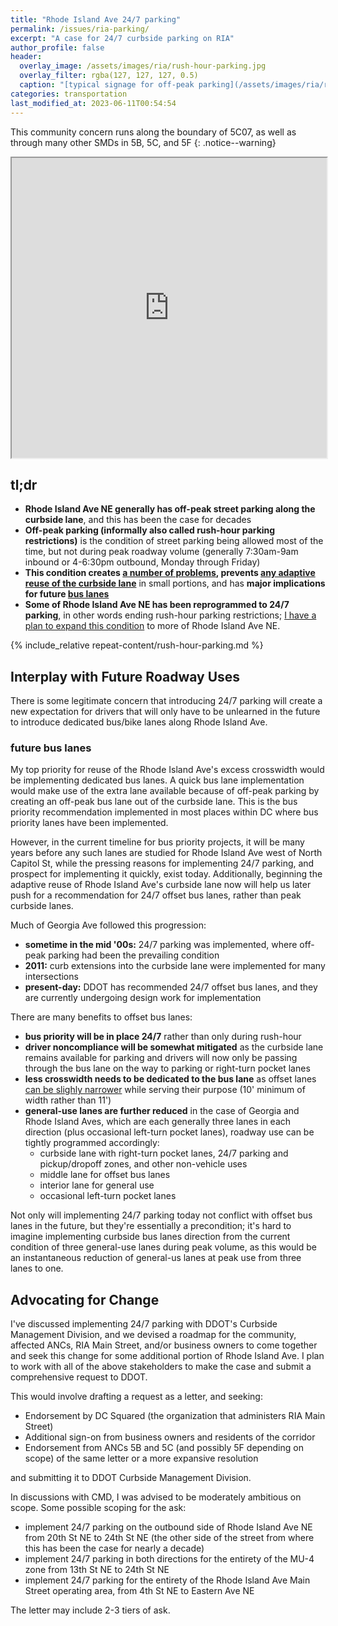 ```yaml
---
title: "Rhode Island Ave 24/7 parking"
permalink: /issues/ria-parking/
excerpt: "A case for 24/7 curbside parking on RIA"
author_profile: false
header:
  overlay_image: /assets/images/ria/rush-hour-parking.jpg
  overlay_filter: rgba(127, 127, 127, 0.5)
  caption: "[typical signage for off-peak parking](/assets/images/ria/rush-hour-parking.jpg)"
categories: transportation
last_modified_at: 2023-06-11T00:54:54
---
```


This community concern runs along the boundary of 5C07, as well as through many other SMDs in 5B, 5C, and 5F
{: .notice--warning}

<iframe src="https://www.google.com/maps/d/u/0/embed?mid=1aK4BShptY4Eb0_5pI9X60vibVW8LfCg&ehbc=2E312F" width="100%" height="480"></iframe>

## tl;dr
- **Rhode Island Ave NE generally has off-peak street parking along the curbside lane**, and this has been the case for decades
- **Off-peak parking (informally also called rush-hour parking restrictions)** is the condition of street parking being allowed most of the time, but not during peak roadway volume (generally 7:30am-9am inbound or 4-6:30pm outbound, Monday through Friday)
- **This condition creates [a number of problems](#the-problem-with-off-peak-parking), prevents [any adaptive reuse of the curbside lane](the-benefits-of-a-247-parking-lane)** in small portions, and has **major implications for future [bus lanes](http://localhost:4000/issues/ria-parking/#future-bus-lanes)**
- **Some of Rhode Island Ave NE has been reprogrammed to 24/7 parking**, in other words ending rush-hour parking restrictions; [I have a plan to expand this condition](#advocating-for-change) to more of Rhode Island Ave NE.

{% include_relative repeat-content/rush-hour-parking.md %}

## Interplay with Future Roadway Uses
There is some legitimate concern that introducing 24/7 parking will create a new expectation for drivers that will only have to be unlearned in the future to introduce dedicated bus/bike lanes along Rhode Island Ave.

### future bus lanes
My top priority for reuse of the Rhode Island Ave's excess crosswidth would be implementing dedicated bus lanes. A quick bus lane implementation would make use of the extra lane available because of off-peak parking by creating an off-peak bus lane out of the curbside lane. This is the bus priority recommendation implemented in most places within DC where bus priority lanes have been implemented.

However, in the current timeline for bus priority projects, it will be many years before any such lanes are studied for Rhode Island Ave west of North Capitol St, while the pressing reasons for implementing 24/7 parking, and prospect for implementing it quickly, exist today. Additionally, beginning the adaptive reuse of Rhode Island Ave's curbside lane now will help us later push for a recommendation for 24/7 offset bus lanes, rather than peak curbside lanes.

Much of Georgia Ave followed this progression:
- **sometime in the mid '00s:** 24/7 parking was implemented, where off-peak parking had been the prevailing condition
- **2011:** curb extensions into the curbside lane were implemented for many intersections
- **present-day:** DDOT has recommended 24/7 offset bus lanes, and they are currently undergoing design work for implementation

There are many benefits to offset bus lanes:
- **bus priority will be in place 24/7** rather than only during rush-hour
- **driver noncompliance will be somewhat mitigated** as the curbside lane remains available for parking and drivers will now only be passing through the bus lane on the way to parking or right-turn pocket lanes
- **less crosswidth needs to be dedicated to the bus lane** as offset lanes [can be slighly narrower](https://nacto.org/publication/urban-street-design-guide/street-design-elements/transit-streets/dedicated-curbside-offset-bus-lanes/#:~:text=The%20minimum%20width%20of%20a%20curbside%20bus%20lane%20is%2011%20feet.) while serving their purpose (10' minimum of width rather than 11')
- **general-use lanes are further reduced** in the case of Georgia and Rhode Island Aves, which are each generally three lanes in each direction (plus occasional left-turn pocket lanes), roadway use can be tightly programmed accordingly:
  - curbside lane with right-turn pocket lanes, 24/7 parking and pickup/dropoff zones, and other non-vehicle uses
  - middle lane for offset bus lanes
  - interior lane for general use
  - occasional left-turn pocket lanes

Not only will implementing 24/7 parking today not conflict with offset bus lanes in the future, but they're essentially a precondition; it's hard to imagine implementing curbside bus lanes direction from the current condition of three general-use lanes during peak volume, as this would be an instantaneous reduction of general-us lanes at peak use from three lanes to one.

## Advocating for Change
I've discussed implementing 24/7 parking with DDOT's Curbside Management Division, and we devised a roadmap for the community, affected ANCs, RIA Main Street, and/or business owners to come together and seek this change for some additional portion of Rhode Island Ave. I plan to work with all of the above stakeholders to make the case and submit a comprehensive request to DDOT.

This would involve drafting a request as a letter, and seeking:
- Endorsement by DC Squared (the organization that administers RIA Main Street)
- Additional sign-on from business owners and residents of the corridor
- Endorsement from ANCs 5B and 5C (and possibly 5F depending on scope) of the same letter or a more expansive resolution

and submitting it to DDOT Curbside Management Division.

In discussions with CMD, I was advised to be moderately ambitious on scope. Some possible scoping for the ask:
- implement 24/7 parking on the outbound side of Rhode Island Ave NE from 20th St NE to 24th St NE (the other side of the street from where this has been the case for nearly a decade)
- implement 24/7 parking in both directions for the entirety of the MU-4 zone from 13th St NE to 24th St NE
- implement 24/7 parking for the entirety of the Rhode Island Ave Main Street operating area, from 4th St NE to Eastern Ave NE

The letter may include 2-3 tiers of ask.